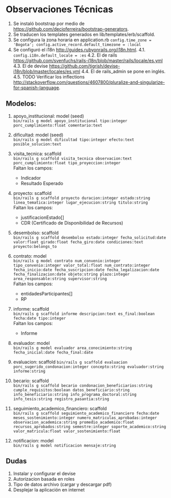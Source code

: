 Observaciones Técnicas
======================

1. Se instaló bootstrap por medio de https://github.com/decioferreira/bootstrap-generators.
2. Se traducen los templates generados en lib/templates/erb/scaffold.
3. Se configura la zona horaria en application.rb `config.time_zone = 'Bogota'; config.active_record.default_timezone = :local`
4. Se configuró el i18n http://guides.rubyonrails.org/i18n.html.
   4.1. `config.i18n.default_locale = :es`
   4.2. El de rails https://github.com/svenfuchs/rails-i18n/blob/master/rails/locale/es.yml
   4.3. El de devise https://github.com/tigrish/devise-i18n/blob/master/locales/es.yml
   4.4. El de rails_admin se pone en inglés.
   4.5. TODO Verificar los inflections http://stackoverflow.com/questions/4607800/pluralize-and-singularize-for-spanish-language.

Modelos:
--------

1. apoyo_institucional: model (seed)  
  `bin/rails g model apoyo_institucional tipo:integer porc_cumplimiento:float comentario:text`

2. dificultad: model (seed)  
  `bin/rails g model dificultad tipo:integer efecto:text posible_solucion:text`

3. visita_tecnica: scaffold  
  `bin/rails g scaffold visita_tecnica observacion:text porc_cumplimiento:float tipo_proyeccion:integer`  
  Faltan los campos:
    * Indicador
    * Resultado Esperado

4. proyecto: scaffold  
  `bin/rails g scaffold proyecto duracion:integer estado:string linea_tematica:integer lugar_ejecucion:string titulo:string`  
  Faltan los campos:   
    * justificacionEstado[]
    * CDR (Certificado de Disponibilidad de Recursos)

5. desembolso: scaffold   
  `bin/rails g scaffold desembolso estado:integer fecha_solicitud:date valor:float girado:float fecha_giro:date condiciones:text proyecto:belongs_to`

6. contrato: model  
  `bin/rails g model contrato num_convenio:integer tipo_convenio:integer valor_total:float num_contrato:integer fecha_inicio:date fecha_suscripcion:date fecha_legalizacion:date fecha_finalizacion:date objeto:string plazo:integer area_responsable:string supervisor:string`  
  Faltan los campos:  
    * entidadesParticipantes[]  
    * RP  

7. informe: scaffold  
  `bin/rails g scaffold informe descripcion:text es_final:boolean fecha:date tipo:integer`  
  Faltan los campos:  
    * Informe

8. evaluador: model  
  `bin/rails g model evaluador area_conocimiento:string fecha_inicial:date fecha_final:date`  

9. evaluacion: scaffold
  `bin/rails g scaffold evaluacion porc_sugerido_condonacion:integer concepto:string evaluador:string informe:string` 

10. becario: scaffold  
  `bin/rails g scaffold becario condonacion_beneficiarios:string cumple_requisitos:boolean datos_beneficiario:string info_beneficiario:string info_programa_doctoral:string info_tesis:string registro_pasantia:string`  

11. seguimiento_academico_financiero: scaffold   
  `bin/rails g scaffold seguimiento_academico_financiero fecha:date meses_sostenimiento:integer numero_matriculas_aprobadas:integer observacion_academica:string promedio_academico:float recursos_aprobados:string semestre:integer soporte_academico:string valor_matricula:float valor_sostenimiento:float`

12. notificacion: model  
   `bin/rails g model notificacion mensaje:string`


Dudas
-----

1. Instalar y configurar el devise
2. Autorizacion basada en roles
3. Tipo de datos archivo (cargar y descargar pdf)
4. Desplejar la aplicación en internet
